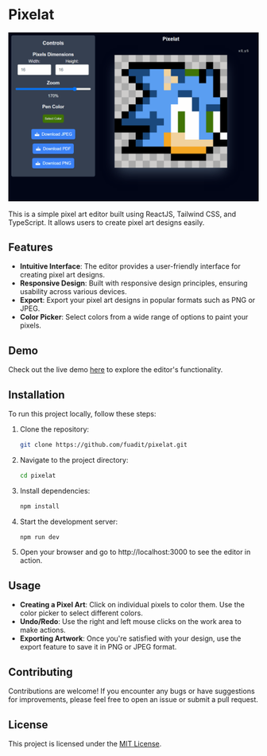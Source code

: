 # Pixelat

[![Preview](preview.gif)](https://pixelat.vercel.app/)

This is a simple pixel art editor built using ReactJS, Tailwind CSS, and TypeScript. It allows users to create pixel art designs easily.

## Features

- **Intuitive Interface**: The editor provides a user-friendly interface for creating pixel art designs.
- **Responsive Design**: Built with responsive design principles, ensuring usability across various devices.
- **Export**: Export your pixel art designs in popular formats such as PNG or JPEG.
- **Color Picker**: Select colors from a wide range of options to paint your pixels.

## Demo

Check out the live demo [here](https://pixelat.vercel.app/) to explore the editor's functionality.

## Installation

To run this project locally, follow these steps:

1. Clone the repository:

   ```bash
   git clone https://github.com/fuadit/pixelat.git
   ```

2. Navigate to the project directory:

   ```bash
   cd pixelat
   ```

3. Install dependencies:

   ```bash
   npm install
   ```

4. Start the development server:

   ```bash
   npm run dev
   ```
5. Open your browser and go to http://localhost:3000 to see the editor in action.

## Usage

- **Creating a Pixel Art**: Click on individual pixels to color them. Use the color picker to select different colors.
- **Undo/Redo**: Use the right and left mouse clicks on the work area to make actions.
- **Exporting Artwork**: Once you're satisfied with your design, use the export feature to save it in PNG or JPEG format.

## Contributing

Contributions are welcome! If you encounter any bugs or have suggestions for improvements, please feel free to open an issue or submit a pull request.

## License

This project is licensed under the [MIT License](https://opensource.org/licenses/MIT).
